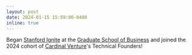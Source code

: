 ```yaml
---
layout: post
date: 2024-01-15 15:59:00-0400
inline: true
---
```


Began [Stanford Ignite](https://www.gsb.stanford.edu/exec-ed/programs/stanford-ignite) at the [Graduate School of Business](https://www.gsb.stanford.edu/) and joined the 2024 cohort of [Cardinal Venture](https://www.cardinalventures.org/)'s Technical Founders!
